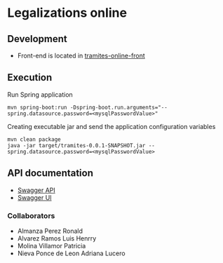 # Legalizations online

## Development
- Front-end is located in [tramites-online-front](https://github.com/pattyt0/tramites-online-front)


## Execution
Run Spring application
```shell
mvn spring-boot:run -Dspring-boot.run.arguments="--spring.datasource.password=<mysqlPasswordValue>"
```

Creating executable jar and send the application configuration variables
```shell
mvn clean package
java -jar target/tramites-0.0.1-SNAPSHOT.jar --spring.datasource.password=<mysqlPasswordValue>
```

## API documentation
- [Swagger API](http://localhost:8080/swagger-ui/index.html?configUrl=/v3/api-docs/swagger-config)
- [Swagger UI](http://localhost:8080/v3/api-docs/)

### Collaborators
- Almanza Perez Ronald
- Alvarez Ramos Luis Henrry
- Molina Villamor Patricia
- Nieva Ponce de Leon Adriana Lucero